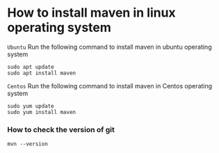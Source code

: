 # How to install maven in linux operating system

`Ubuntu`
Run the following command to install maven in ubuntu operating system
```
sudo apt update
sudo apt install maven
```

`Centos`
Run the following command to install maven in Centos operating system
```
sudo yum update
sudo yum install maven
```

### How to check the version of git
```
mvn --version
```